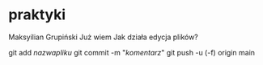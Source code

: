 # praktyki

Maksyilian Grupiński
Już wiem
Jak działa edycja plików?

git add _nazwapliku_
git commit -m "_komentarz_"
git push -u (-f) origin main
